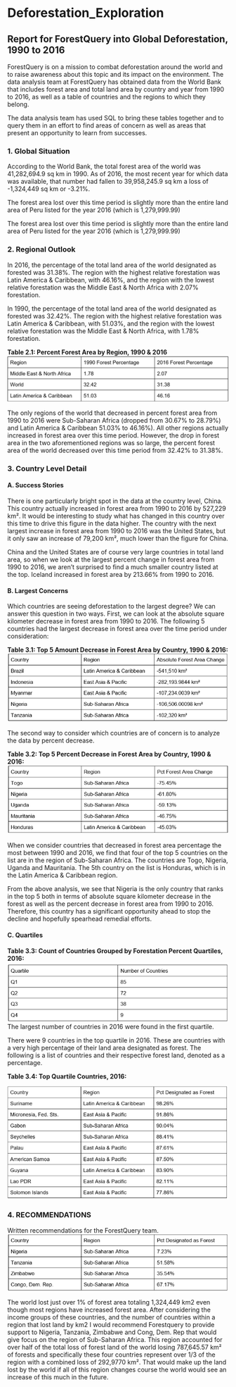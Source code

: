 # Deforestation_Exploration

## Report for ForestQuery into Global Deforestation, 1990 to 2016

ForestQuery is on a mission to combat deforestation around the world and to raise awareness about this topic and its impact on the environment. The data analysis team at ForestQuery has obtained data from the World Bank that includes forest area and total land area by country and year from 1990 to 2016, as well as a table of countries and the regions to which they belong.

The data analysis team has used SQL to bring these tables together and to query them in an effort to find areas of concern as well as areas that present an opportunity to learn from successes.

### 1. Global Situation
According to the World Bank, the total forest area of the world was 41,282,694.9 sq km in 1990. As of 2016, the most recent year for which data was available, that number had fallen to 39,958,245.9 sq km a loss of -1,324,449 sq km or -3.21%.

The forest area lost over this time period is slightly more than the entire land area of Peru listed for the year 2016 (which is 1,279,999.99)

The forest area lost over this time period is slightly more than the entire land area of Peru listed for the year 2016 (which is 1,279,999.99)

### 2. Regional Outlook
In 2016, the percentage of the total land area of the world designated as forested was 31.38%. The region with the highest relative forestation was Latin America & Caribbean, with 46.16%, and the region with the lowest relative forestation was the Middle East & North Africa with 2.07% forestation.

In 1990, the percentage of the total land area of the world designated as forested was 32.42%. The region with the highest relative forestation was Latin America & Caribbean, with 51.03%, and the region with the lowest relative forestation was the Middle East & North Africa, with 1.78% forestation.

__Table 2.1: Percent Forest Area by Region, 1990 & 2016__
![region_table](https://github.com/LauraHaq/Deforestation_Exploration/blob/main/images/percent_forest_area_by_region.png)


The only regions of the world that decreased in percent forest area from 1990 to 2016 were Sub-Saharan Africa (dropped from 30.67%  to 28.79%) and Latin America & Caribbean 51.03% to 46.16%). All other regions actually increased in forest area over this time period. However, the drop in forest area in the two aforementioned regions was so large, the percent forest area of the world decreased over this time period from 32.42% to 31.38%. 

### 3. Country Level Detail
#### A. Success Stories
There is one particularly bright spot in the data at the country level, China. This country actually increased in forest area from 1990 to 2016 by 527,229 km². It would be interesting to study what has changed in this country over this time to drive this figure in the data higher. The country with the next largest increase in forest area from 1990 to 2016 was the United States, but it only saw an increase of 79,200 km², much lower than the figure for China.

China and the United States are of course very large countries in total land area, so when we look at the largest percent change in forest area from 1990 to 2016, we aren’t surprised to find a much smaller country listed at the top. Iceland increased in forest area by 213.66% from 1990 to 2016. 

#### B. Largest Concerns
Which countries are seeing deforestation to the largest degree? We can answer this question in two ways. First, we can look at the absolute square kilometer decrease in forest area from 1990 to 2016. The following 5 countries had the largest decrease in forest area over the time period under consideration:

__Table 3.1: Top 5 Amount Decrease in Forest Area by Country, 1990 & 2016:__
![decrease_time](images/largest_concern.png)

The second way to consider which countries are of concern is to analyze the data by percent decrease.

__Table 3.2: Top 5 Percent Decrease in Forest Area by Country, 1990 & 2016:__
![decrease_percent](https://github.com/LauraHaq/Deforestation_Exploration/blob/main/images/largest_concern_percent.png)

When we consider countries that decreased in forest area percentage the most between 1990 and 2016, we find that four of the top 5 countries on the list are in the region of Sub-Saharan Africa. The countries are Togo, Nigeria, Uganda and Mauritania. The 5th country on the list is Honduras, which is in the Latin America & Caribbean region. 

From the above analysis, we see that Nigeria is the only country that ranks in the top 5 both in terms of absolute square kilometer decrease in the forest as well as the percent decrease in forest area from 1990 to 2016. Therefore, this country has a significant opportunity ahead to stop the decline and hopefully spearhead remedial efforts.

#### C. Quartiles
__Table 3.3: Count of Countries Grouped by Forestation Percent Quartiles, 2016:__
![quartiles](https://github.com/LauraHaq/Deforestation_Exploration/blob/main/images/quartiles.png)                                             
The largest number of countries in 2016 were found in the first quartile.

There were 9 countries in the top quartile in 2016. These are countries with a very high percentage of their land area designated as forest. The following is a list of countries and their respective forest land, denoted as a percentage.

__Table 3.4: Top Quartile Countries, 2016:__

![top_quartiles](https://github.com/LauraHaq/Deforestation_Exploration/blob/main/images/top_quartiles.png)


### 4. RECOMMENDATIONS
Written recommendations for the ForestQuery team.
![recommendations](https://github.com/LauraHaq/Deforestation_Exploration/blob/main/images/Recommendations.png)

The world lost just over 1% of forest area totaling 1,324,449 km2 even though most regions have increased forest area. After considering the income groups of these countries, and the number of countries within a region that lost land by km2 I would recommend Forestquery to provide support to Nigeria, Tanzania, Zimbabwe and Cong, Dem. Rep that would give focus on the region of Sub-Saharan Africa. This region accounted for over half of the total loss of forest land of the world losing 787,645.57 km² of forests and specifically these four countries represent over 1/3 of the region with a combined loss of 292,9770 km². That would make up the land lost by the world if all of this region changes course the world would see an increase of this much in the future.


